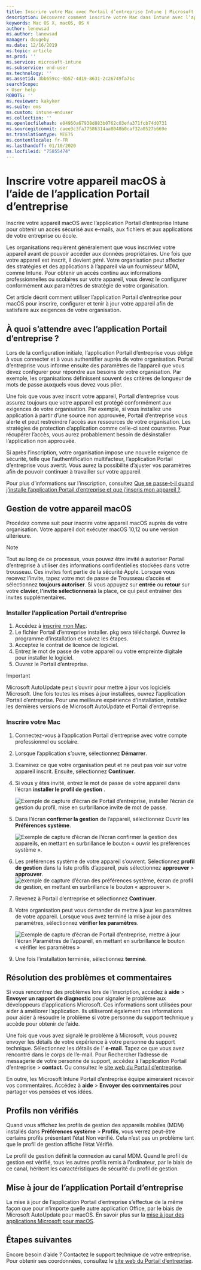 ```yaml
---
title: Inscrire votre Mac avec Portail d’entreprise Intune | Microsoft Docs
description: Découvrez comment inscrire votre Mac dans Intune avec l’application Portail d’entreprise.
keywords: Mac OS X, macOS, OS X
author: lenewsad
ms.author: lanewsad
manager: dougeby
ms.date: 12/16/2019
ms.topic: article
ms.prod: ''
ms.service: microsoft-intune
ms.subservice: end-user
ms.technology: ''
ms.assetid: 3bb659cc-9b57-4d19-8631-2c26749fa71c
searchScope:
- User help
ROBOTS: ''
ms.reviewer: kakyker
ms.suite: ems
ms.custom: intune-enduser
ms.collection: ''
ms.openlocfilehash: e04950a67938d883b0762c03efa371fcb74d0731
ms.sourcegitcommit: caee3c3fa77586314aa8040b0caf32a0527b669e
ms.translationtype: MTE75
ms.contentlocale: fr-FR
ms.lasthandoff: 01/10/2020
ms.locfileid: "75855474"
---
```

# <a name="enroll-your-macos-device-using-the-company-portal-app"></a>Inscrire votre appareil macOS à l’aide de l’application Portail d’entreprise  

Inscrire votre appareil macOS avec l’application Portail d’entreprise Intune pour obtenir un accès sécurisé aux e-mails, aux fichiers et aux applications de votre entreprise ou école.

Les organisations requièrent généralement que vous inscriviez votre appareil avant de pouvoir accéder aux données propriétaires. Une fois que votre appareil est inscrit, il devient *géré*. Votre organisation peut affecter des stratégies et des applications à l’appareil via un fournisseur MDM, comme Intune. Pour obtenir un accès continu aux informations professionnelles ou scolaires sur votre appareil, vous devez le configurer conformément aux paramètres de stratégie de votre organisation.  

Cet article décrit comment utiliser l’application Portail d’entreprise pour macOS pour inscrire, configurer et tenir à jour votre appareil afin de satisfaire aux exigences de votre organisation.  


## <a name="what-to-expect-from-the-company-portal-app"></a>À quoi s’attendre avec l’application Portail d’entreprise ?

Lors de la configuration initiale, l’application Portail d’entreprise vous oblige à vous connecter et à vous authentifier auprès de votre organisation. Portail d’entreprise vous informe ensuite des paramètres de l’appareil que vous devez configurer pour répondre aux besoins de votre organisation. Par exemple, les organisations définissent souvent des critères de longueur de mots de passe auxquels vous devez vous plier.    

Une fois que vous avez inscrit votre appareil, Portail d’entreprise vous assurez toujours que votre appareil est protégé conformément aux exigences de votre organisation. Par exemple, si vous installez une application à partir d’une source non approuvée, Portail d’entreprise vous alerte et peut restreindre l’accès aux ressources de votre organisation. Les stratégies de protection d’application comme celle-ci sont courantes. Pour récupérer l’accès, vous aurez probablement besoin de désinstaller l’application non approuvée. 

Si après l’inscription, votre organisation impose une nouvelle exigence de sécurité, telle que l’authentification multifacteur, l’application Portail d’entreprise vous avertit. Vous aurez la possibilité d’ajuster vos paramètres afin de pouvoir continuer à travailler sur votre appareil.  

Pour plus d’informations sur l’inscription, consultez [Que se passe-t-il quand j’installe l’application Portail d’entreprise et que j’inscris mon appareil ?](what-happens-if-you-install-the-Company-Portal-app-and-enroll-your-device-in-intune-macos.md).  

## <a name="get-your-macos-device-managed"></a>Gestion de votre appareil macOS  
Procédez comme suit pour inscrire votre appareil macOS auprès de votre organisation. Votre appareil doit exécuter macOS 10,12 ou une version ultérieure.   

> [!NOTE]
> Tout au long de ce processus, vous pouvez être invité à autoriser Portail d’entreprise à utiliser des informations confidentielles stockées dans votre trousseau. Ces invites font partie de la sécurité Apple. Lorsque vous recevez l’invite, tapez votre mot de passe de Trousseau d’accès et sélectionnez **toujours autoriser**. Si vous appuyez sur **entrée** ou **retour** sur votre **clavier, l’invite sélectionnera**à la place, ce qui peut entraîner des invites supplémentaires.  

### <a name="install-company-portal-app"></a>Installer l’application Portail d’entreprise  
1. Accédez à [inscrire mon Mac](https://go.microsoft.com/fwlink/?linkid=853070).  
2. Le fichier Portail d’entreprise installer. pkg sera téléchargé. Ouvrez le programme d’installation et suivez les étapes. 
3. Acceptez le contrat de licence de logiciel. 
4. Entrez le mot de passe de votre appareil ou votre empreinte digitale pour installer le logiciel.  
5. Ouvrez le Portail d’entreprise. 

> [!IMPORTANT]
> Microsoft AutoUpdate peut s’ouvrir pour mettre à jour vos logiciels Microsoft. Une fois toutes les mises à jour installées, ouvrez l’application Portail d’entreprise. Pour une meilleure expérience d’installation, installez les dernières versions de Microsoft AutoUpdate et Portail d’entreprise.  


### <a name="enroll-your-mac"></a>Inscrire votre Mac  


1. Connectez-vous à l’application Portail d’entreprise avec votre compte professionnel ou scolaire.  
2. Lorsque l’application s’ouvre, sélectionnez **Démarrer**.  
3. Examinez ce que votre organisation peut et ne peut pas voir sur votre appareil inscrit. Ensuite, sélectionnez **Continuer**.
4.  Si vous y êtes invité, entrez le mot de passe de votre appareil dans l’écran **installer le profil de gestion** .

    ![Exemple de capture d’écran de Portail d’entreprise, installer l’écran de gestion du profil, mise en surbrillance invite de mot de passe.](./media/install-management-profile-macos-1912.PNG)   
5. Dans l’écran **confirmer la gestion** de l’appareil, sélectionnez Ouvrir les **Préférences système**.  

    ![Exemple de capture d’écran de l’écran confirmer la gestion des appareils, en mettant en surbrillance le bouton « ouvrir les préférences système ».](./media/confirm-device-management-macos-1912.PNG)  
6. Les préférences système de votre appareil s’ouvrent. Sélectionnez **profil de gestion** dans la liste profils d’appareil, puis sélectionnez **approuver** > **approuver**.  
    ![exemple de capture d’écran des préférences système, écran de profil de gestion, en mettant en surbrillance le bouton « approuver ».](./media/management-profile-approve-macos-1912.PNG)   
1. Revenez à Portail d’entreprise et sélectionnez **Continuer**.    
2. Votre organisation peut vous demander de mettre à jour les paramètres de votre appareil. Lorsque vous avez terminé la mise à jour des paramètres, sélectionnez **vérifier les paramètres**.  

    ![Exemple de capture d’écran de Portail d’entreprise, mettre à jour l’écran Paramètres de l’appareil, en mettant en surbrillance le bouton « vérifier les paramètres »](./media/update-settings-mac-1911.PNG)  
9. Une fois l’installation terminée, sélectionnez **terminé**.  


 ## <a name="troubleshooting-and-feedback"></a>Résolution des problèmes et commentaires   

Si vous rencontrez des problèmes lors de l’inscription, accédez à **aide** > **Envoyer un rapport de diagnostic** pour signaler le problème aux développeurs d’applications Microsoft. Ces informations sont utilisées pour aider à améliorer l’application. Ils utiliseront également ces informations pour aider à résoudre le problème si votre personne du support technique y accède pour obtenir de l’aide.  

Une fois que vous avez signalé le problème à Microsoft, vous pouvez envoyer les détails de votre expérience à votre personne du support technique. Sélectionnez les détails de l' **e-mail**. Tapez ce que vous avez rencontré dans le corps de l’e-mail. Pour Rechercher l’adresse de messagerie de votre personne de support, accédez à l’application Portail d’entreprise > **contact**. Ou consultez le [site web du Portail d’entreprise](https://go.microsoft.com/fwlink/?linkid=2010980).  
 

En outre, les Microsoft Intune Portail d’entreprise équipe aimeraient recevoir vos commentaires. Accédez à **aide** > **Envoyer des commentaires** pour partager vos pensées et vos idées.  

## <a name="unverified-profiles"></a>Profils non vérifiés  
Quand vous affichez les profils de gestion des appareils mobiles (MDM) installés dans **Préférences système** > **Profils**, vous verrez peut-être certains profils présentant l’état Non vérifié. Cela n’est pas un problème tant que le profil de gestion affiche l’état Vérifié.  

Le profil de gestion définit la connexion au canal MDM. Quand le profil de gestion est vérifié, tous les autres profils remis à l’ordinateur, par le biais de ce canal, héritent les caractéristiques de sécurité du profil de gestion.  

## <a name="updating-the-company-portal-app"></a>Mise à jour de l’application Portail d’entreprise

La mise à jour de l’application Portail d’entreprise s’effectue de la même façon que pour n’importe quelle autre application Office, par le biais de Microsoft AutoUpdate pour macOS. En savoir plus sur la [mise à jour des applications Microsoft pour macOS](https://support.office.com/article/Check-for-Office-for-Mac-updates-automatically-bfd1e497-c24d-4754-92ab-910a4074d7c1).  

## <a name="next-steps"></a>Étapes suivantes  
Encore besoin d’aide ? Contactez le support technique de votre entreprise. Pour obtenir ses coordonnées, consultez le [site web du Portail d’entreprise](https://go.microsoft.com/fwlink/?linkid=2010980).  


